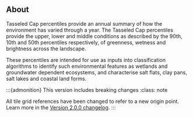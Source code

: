 ## About

Tasseled Cap percentiles provide an annual summary of how the environment has varied through a year. The Tasseled Cap percentiles provide the upper, lower and middle conditions as described by the 90th, 10th and 50th percentiles respectively, of greenness, wetness and brightness across the landscape.

These percentiles are intended for use as inputs into classification algorithms to identify such environmental features as wetlands and groundwater dependent ecosystems, and characterise salt flats, clay pans, salt lakes and coastal land forms.

<!-- BENJI V2
The DEA Tasseled Cap Percentiles product provides an annual summary of environmental conditions across the Australian landscape using Tasseled Cap indices, a method that transforms raw reflectance data into three components: Brightness, Greenness, and Wetness. Brightness indicates the overall reflectivity of the land surface, often highlighting bare soil, urban areas, or dry conditions; Greenness reflects the presence and vigor of photosynthetic vegetation; and, Wetness captures moisture content in soil and vegetation, helping to identify waterlogged or saturated areas. These percentile summaries are useful for identifying and monitoring environmental features such as wetlands, groundwater-dependent ecosystems, salt lakes, clay pans, and coastal landforms. They are designed to support environmental classification, change detection, and long-term landscape monitoring.
-->

<!-- BENJI V2
The DEA Tasseled Cap Percentiles product provides an annual summary of environmental conditions across the Australian landscape using Tasseled Cap indices, a method that transforms raw reflectance data into three components:

* Brightness: Indicates the overall reflectivity of the land surface, often highlighting bare soil, urban areas, or dry conditions.
* Greenness: Reflects the presence and vigour of photosynthetic vegetation.
* Wetness: Captures moisture content in soil and vegetation, helping to identify waterlogged or saturated areas.

These percentile summaries are useful for identifying and monitoring environmental features such as wetlands, groundwater-dependent ecosystems, salt lakes, clay pans, and coastal landforms. They are designed to support environmental classification, change detection, and long-term landscape monitoring.
-->

<!-- JENNA V1
The DEA Tasseled Cap Percentiles product provides an annual summary of environmental conditions across the Australian landscape using Tasseled Cap indices, a method that transforms raw reflectance data into three components:
 - Brightness: Indicates the overall reflectivity of the land surface, often highlighting bare soil, urban areas or dry conditions.
 - Greenness: Reflects the presence and vigor of photosynthetic vegetation.
 - Wetness: Captures moisture content in soil and vegetation, helping to identify waterlogged or saturated areas.
These percentile summaries are useful for identifying and monitoring environmental features such as wetlands, groundwater-dependent ecosystems, salt lakes, clay pans, and coastal landforms. They are designed to support environmental classification, change detection, and long-term landscape monitoring.
-->

:::{admonition} This version includes breaking changes
:class: note

All tile grid references have been changed to refer to a new origin point. Learn more in the [Version 2.0.0 changelog](./?tab=history#version-2-0-0).
:::
